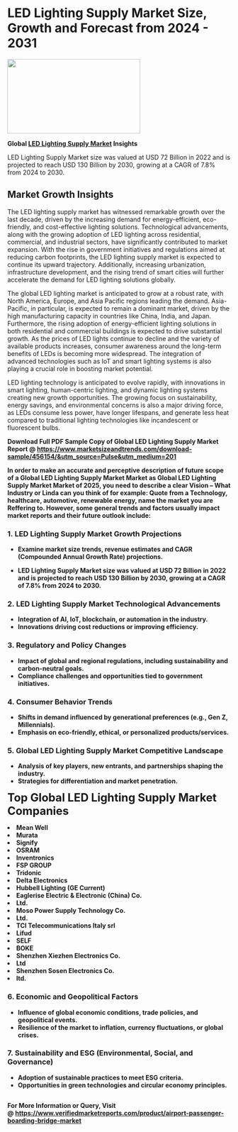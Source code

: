 <H1>LED Lighting Supply Market Size, Growth and Forecast from 2024 - 2031</H1><img class="aligncenter size-medium wp-image-584254" src="https://thirdeyenews.in/wp-content/uploads/2024/09/Global-Market-Research-300x168.jpeg" alt="" width="300" height="168" /><p><strong>Global&nbsp;<a href="https://www.marketsizeandtrends.com/download-sample/456154/&amp;utm_source=Pulse&amp;utm_medium=201">LED Lighting Supply Market</a> Insights</strong></p><p>LED Lighting Supply Market size was valued at USD 72 Billion in 2022 and is projected to reach USD 130 Billion by 2030, growing at a CAGR of 7.8% from 2024 to 2030.</p><p><h2>Market Growth Insights</h2> <p>The LED lighting supply market has witnessed remarkable growth over the last decade, driven by the increasing demand for energy-efficient, eco-friendly, and cost-effective lighting solutions. Technological advancements, along with the growing adoption of LED lighting across residential, commercial, and industrial sectors, have significantly contributed to market expansion. With the rise in government initiatives and regulations aimed at reducing carbon footprints, the LED lighting supply market is expected to continue its upward trajectory. Additionally, increasing urbanization, infrastructure development, and the rising trend of smart cities will further accelerate the demand for LED lighting solutions globally.</p> <p><strong></strong></p> <p>The global LED lighting market is anticipated to grow at a robust rate, with North America, Europe, and Asia Pacific regions leading the demand. Asia-Pacific, in particular, is expected to remain a dominant market, driven by the high manufacturing capacity in countries like China, India, and Japan. Furthermore, the rising adoption of energy-efficient lighting solutions in both residential and commercial buildings is expected to drive substantial growth. As the prices of LED lights continue to decline and the variety of available products increases, consumer awareness around the long-term benefits of LEDs is becoming more widespread. The integration of advanced technologies such as IoT and smart lighting systems is also playing a crucial role in boosting market potential. <p>LED lighting technology is anticipated to evolve rapidly, with innovations in smart lighting, human-centric lighting, and dynamic lighting systems creating new growth opportunities. The growing focus on sustainability, energy savings, and environmental concerns is also a major driving force, as LEDs consume less power, have longer lifespans, and generate less heat compared to traditional lighting technologies like incandescent or fluorescent bulbs.</p> <p><strong></p><p><span class=""><strong>Download Full PDF Sample Copy of Global LED Lighting Supply Market Report</strong> @ <a href="https://www.marketsizeandtrends.com/download-sample/456154/&amp;utm_source=Pulse&amp;utm_medium=201" target="_blank">https://www.marketsizeandtrends.com/download-sample/456154/&amp;utm_source=Pulse&amp;utm_medium=201</a></span></p><p>In order to make an accurate and perceptive description of future scope of a Global&nbsp;LED Lighting Supply Market Market as Global&nbsp;LED Lighting Supply Market Market of 2025, you need to describe a clear Vision &ndash; What Industry or Linda can you think of for example: Quote from a Technology, healthcare, automotive, renewable energy, name the market you are Reffering to. However, some general trends and factors usually impact market reports and their future outlook include:</p><h3>1.&nbsp;<strong>LED Lighting Supply Market Growth Projections</strong></h3><ul><li>Examine market size trends, revenue estimates and CAGR (Compounded Annual Growth Rate) projections.</li><li><p>LED Lighting Supply Market size was valued at USD 72 Billion in 2022 and is projected to reach USD 130 Billion by 2030, growing at a CAGR of 7.8% from 2024 to 2030.</p></li></ul><h3>2.&nbsp;<strong>LED Lighting Supply Market Technological Advancements</strong></h3><ul><li>Integration of AI, IoT, blockchain, or automation in the industry.</li><li>Innovations driving cost reductions or improving efficiency.</li></ul><h3>3.&nbsp;<strong>Regulatory and Policy Changes</strong></h3><ul><li>Impact of global and regional regulations, including sustainability and carbon-neutral goals.</li><li>Compliance challenges and opportunities tied to government initiatives.</li></ul><h3>4.&nbsp;<strong>Consumer Behavior Trends</strong></h3><ul><li>Shifts in demand influenced by generational preferences (e.g., Gen Z, Millennials).</li><li>Emphasis on eco-friendly, ethical, or personalized products/services.</li></ul><h3>5.&nbsp;<strong>Global LED Lighting Supply Market Competitive Landscape</strong></h3><ul><li>Analysis of key players, new entrants, and partnerships shaping the industry.</li><li>Strategies for differentiation and market penetration.</li></ul><p data-pm-slice="1 1 []"><span style="color: inherit; font-family: inherit; font-size: 25px;">Top Global LED Lighting Supply Market Companies</span></p><div class="" data-test-id=""><p><li>Mean Well</li><li> Murata</li><li> Signify</li><li> OSRAM</li><li> Inventronics</li><li> FSP GROUP</li><li> Tridonic</li><li> Delta Electronics</li><li> Hubbell Lighting (GE Current)</li><li> Eaglerise Electric & Electronic (China) Co.</li><li>Ltd.</li><li> Moso Power Supply Technology Co.</li><li>Ltd.</li><li> TCI Telecommunications Italy srl</li><li> Lifud</li><li> SELF</li><li> BOKE</li><li> Shenzhen Xiezhen Electronics Co.</li><li> Ltd</li><li> Shenzhen Sosen Electronics Co.</li><li>ltd.</li></p></div><h3>6.&nbsp;<strong>Economic and Geopolitical Factors</strong></h3><ul><li>Influence of global economic conditions, trade policies, and geopolitical events.</li><li>Resilience of the market to inflation, currency fluctuations, or global crises.</li></ul><h3>7.&nbsp;<strong>Sustainability and ESG (Environmental, Social, and Governance)</strong></h3><ul><li>Adoption of sustainable practices to meet ESG criteria.</li><li>Opportunities in green technologies and circular economy principles.</li></ul><h2><strong style="font-size: 14px;">For More Information or Query, Visit @&nbsp;</strong><a style="background-color: #ffffff; font-size: 14px;" href="https://www.marketsizeandtrends.com/report/led-lighting-supply-market/" target="_blank">https://www.verifiedmarketreports.com/product/airport-passenger-boarding-bridge-market</a></h2>
